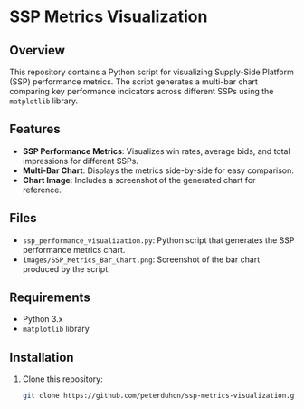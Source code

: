 # SSP Metrics Visualization

## Overview

This repository contains a Python script for visualizing Supply-Side Platform (SSP) performance metrics. The script generates a multi-bar chart comparing key performance indicators across different SSPs using the `matplotlib` library.

## Features

- **SSP Performance Metrics**: Visualizes win rates, average bids, and total impressions for different SSPs.
- **Multi-Bar Chart**: Displays the metrics side-by-side for easy comparison.
- **Chart Image**: Includes a screenshot of the generated chart for reference.

## Files

- `ssp_performance_visualization.py`: Python script that generates the SSP performance metrics chart.
- `images/SSP_Metrics_Bar_Chart.png`: Screenshot of the bar chart produced by the script.

## Requirements

- Python 3.x
- `matplotlib` library

## Installation

1. Clone this repository:
   ```bash
   git clone https://github.com/peterduhon/ssp-metrics-visualization.git
